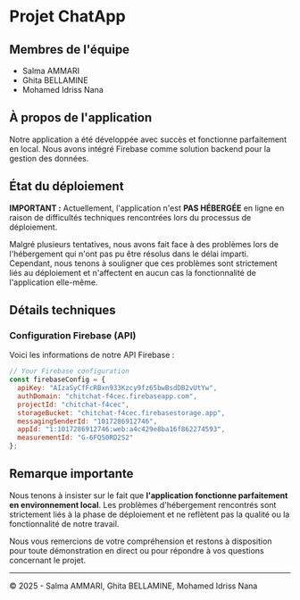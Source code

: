# Projet ChatApp

## Membres de l'équipe
- Salma AMMARI
- Ghita BELLAMINE
- Mohamed Idriss Nana

## À propos de l'application

Notre application a été développée avec succès et fonctionne parfaitement en local. Nous avons intégré Firebase comme solution backend pour la gestion des données.

## État du déploiement

**IMPORTANT :** Actuellement, l'application n'est **PAS HÉBERGÉE** en ligne en raison de difficultés techniques rencontrées lors du processus de déploiement.

Malgré plusieurs tentatives, nous avons fait face à des problèmes lors de l'hébergement qui n'ont pas pu être résolus dans le délai imparti. Cependant, nous tenons à souligner que ces problèmes sont strictement liés au déploiement et n'affectent en aucun cas la fonctionnalité de l'application elle-même.



## Détails techniques

### Configuration Firebase (API)

Voici les informations de notre API Firebase :

```javascript
// Your Firebase configuration
const firebaseConfig = {
  apiKey: "AIzaSyCfFcRBxn933Kzcy9fz65bwBsdDB2vUtYw",
  authDomain: "chitchat-f4cec.firebaseapp.com",
  projectId: "chitchat-f4cec",
  storageBucket: "chitchat-f4cec.firebasestorage.app",
  messagingSenderId: "1017286912746",
  appId: "1:1017286912746:web:a4c429e8ba16f862274593",
  measurementId: "G-6FQS0RD2S2"
};

```
## Remarque importante

Nous tenons à insister sur le fait que **l'application fonctionne parfaitement en environnement local**. Les problèmes d'hébergement rencontrés sont strictement liés à la phase de déploiement et ne reflètent pas la qualité ou la fonctionnalité de notre travail.

Nous vous remercions de votre compréhension et restons à disposition pour toute démonstration en direct ou pour répondre à vos questions concernant le projet.

---

© 2025 - Salma AMMARI, Ghita BELLAMINE, Mohamed Idriss Nana
